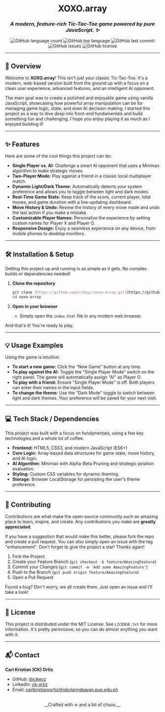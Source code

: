 <div align="center">

<!-- You can use an image here for your project's logo -->
<!-- <img src="path/to/your/logo.png" alt="Project Logo" width="150" /> -->

# **XOXO.array**

### _A modern, feature-rich Tic-Tac-Toe game powered by pure JavaScript. ✨_

<!-- Badges are a great way to show project status at a glance! -->
<p align="center">
  <img alt="GitHub language count" src="https://img.shields.io/github/languages/count/cikeyz/xoxo-array?style=for-the-badge&color=blueviolet">
  <img alt="GitHub top language" src="https://img.shields.io/github/languages/top/cikeyz/xoxo-array?style=for-the-badge&color=blue">
  <img alt="GitHub last commit" src="https://img.shields.io/github/last-commit/cikeyz/xoxo-array?style=for-the-badge&color=green">
  <img alt="GitHub issues" src="https://img.shields.io/github/issues/cikeyz/xoxo-array?style=for-the-badge&color=orange">
  <img alt="GitHub license" src="https://img.shields.io/github/license/cikeyz/xoxo-array?style=for-the-badge&color=informational">
</p>

</div>

---

## 🚀 Overview

Welcome to **XOXO.array**! This isn't just your classic Tic-Tac-Toe. It's a modern, web-based version built from the ground up with a focus on a clean user experience, advanced features, and an intelligent AI opponent.

The main goal was to create a polished and enjoyable game using vanilla JavaScript, showcasing how powerful array manipulation can be for managing game logic, state, and even AI decision-making. I started this project as a way to dive deep into front-end fundamentals and build something fun and challenging. I hope you enjoy playing it as much as I enjoyed building it!

---

## ✨ Features

Here are some of the cool things this project can do:

* **Single Player vs. AI:** Challenge a smart AI opponent that uses a Minimax algorithm to make strategic moves.
* **Two-Player Mode:** Play against a friend in a classic local multiplayer match.
* **Dynamic Light/Dark Theme:** Automatically detects your system preference and allows you to toggle between light and dark modes.
* **Real-Time Game Stats:** Keep track of the score, current player, total moves, and game duration with a live-updating dashboard.
* **Move History & Undo:** Review the history of every move made and undo the last action if you make a mistake.
* **Customizable Player Names:** Personalize the experience by setting custom names for Player X and Player O.
* **Responsive Design:** Enjoy a seamless experience on any device, from mobile phones to desktop monitors.

<!-- For a visual project, you might want to add a screenshot or GIF here! -->
<!-- <img src="path/to/your/screenshot.gif" alt="Project Demo"> -->

---

## 🛠️ Installation & Setup

Getting this project up and running is as simple as it gets. No complex builds or dependencies needed!

1.  **Clone the repository**
    ```bash
    git clone [https://github.com/cikeyz/xoxo-array.git](https://github.com/cikeyz/xoxo-array.git)
    cd xoxo-array
    ```

2.  **Open in your browser**
    * Simply open the `index.html` file in any modern web browser.

And that's it! You're ready to play.

---

## 💡 Usage Examples

Using the game is intuitive:

* **To start a new game:** Click the "New Game" button at any time.
* **To play against the AI:** Toggle the "Single Player Mode" switch on the right panel. The game will automatically assign "AI" as Player O.
* **To play with a friend:** Ensure "Single Player Mode" is off. Both players can enter their names in the input fields.
* **To change the theme:** Use the "Dark Mode" toggle to switch between light and dark themes. Your preference will be saved for your next visit.

---

## 💻 Tech Stack / Dependencies

This project was built with a focus on fundamentals, using a few key technologies and a whole lot of coffee.

* **Frontend:** HTML5, CSS3, and modern JavaScript (ES6+)
* **Core Logic:** Array-based data structures for game state, move history, and AI logic.
* **AI Algorithm:** Minimax with Alpha-Beta Pruning and strategic position evaluation.
* **Styling:** Custom CSS variables for dynamic theming.
* **Storage:** Browser LocalStorage for persisting the user's theme preference.

---

## 🙌 Contributing

Contributions are what make the open-source community such an amazing place to learn, inspire, and create. Any contributions you make are **greatly appreciated**.

If you have a suggestion that would make this better, please fork the repo and create a pull request. You can also simply open an issue with the tag "enhancement". Don't forget to give the project a star! Thanks again!

1.  Fork the Project
2.  Create your Feature Branch (`git checkout -b feature/AmazingFeature`)
3.  Commit your Changes (`git commit -m 'Add some AmazingFeature'`)
4.  Push to the Branch (`git push origin feature/AmazingFeature`)
5.  Open a Pull Request

Found a bug? Don't worry, we all create them. Just open an issue and I'll take a look!

---

## 📜 License

This project is distributed under the MIT License. See `LICENSE.txt` for more information. It's pretty permissive, so you can do almost anything you want with it.

---

## 📬 Contact

**Carl Kristian (CK) Ortiz**

* GitHub: [@cikeyz](https://github.com/cikeyz)
* LinkedIn: [ck-ortiz](https://www.linkedin.com/in/ck-ortiz)
* Email: [carlkristianrortiz@iskolarngbayan.pup.edu.ph](mailto:carlkristianrortiz@iskolarngbayan.pup.edu.ph)

<br>

<div align="center">
  __Crafted with ☕ and a bit of chaos.__
</div>
